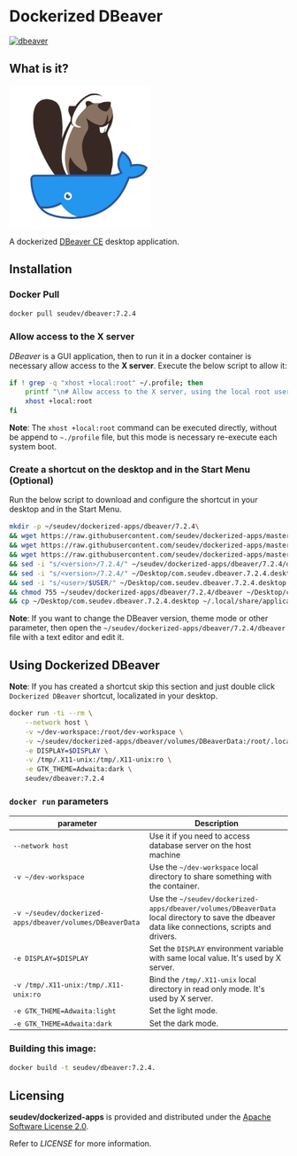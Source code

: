 # Dockerized DBeaver

[![dbeaver](http://dockeri.co/image/seudev/dbeaver)](https://hub.docker.com/r/seudev/dbeaver)

## What is it?

![dockerized-dbeaver-256px](https://raw.githubusercontent.com/seudev/dockerized-apps/master/dbeaver/dockerized-dbeaver-256px.png)

A dockerized [DBeaver CE](https://dbeaver.io/) desktop application.

## Installation

### Docker Pull

```sh
docker pull seudev/dbeaver:7.2.4
```

### Allow access to the X server

*DBeaver* is a GUI application, then to run it in a docker container is necessary allow access to the **X server**. Execute the below script to allow it:

```sh
if ! grep -q "xhost +local:root" ~/.profile; then
    printf "\n# Allow access to the X server, using the local root user\nxhost +local:root\n" >> ~/.profile
    xhost +local:root
fi
```

**Note**: The `xhost +local:root` command can be executed directly, without be append to `~./profile` file, but this mode is necessary re-execute each system boot.

### Create a shortcut on the desktop and in the Start Menu (Optional)

Run the below script to download and configure the shortcut in your desktop and in the Start Menu.

```sh
mkdir -p ~/seudev/dockerized-apps/dbeaver/7.2.4\
&& wget https://raw.githubusercontent.com/seudev/dockerized-apps/master/dbeaver/dbeaver -O ~/seudev/dockerized-apps/dbeaver/7.2.4/dbeaver \
&& wget https://raw.githubusercontent.com/seudev/dockerized-apps/master/dbeaver/dockerized-dbeaver-256px.png -O ~/seudev/dockerized-apps/dbeaver/dockerized-dbeaver-256px.png \
&& wget https://raw.githubusercontent.com/seudev/dockerized-apps/master/dbeaver/com.seudev.dbeaver.desktop -O ~/Desktop/com.seudev.dbeaver.7.2.4.desktop \
&& sed -i "s/<version>/7.2.4/" ~/seudev/dockerized-apps/dbeaver/7.2.4/dbeaver \
&& sed -i "s/<version>/7.2.4/" ~/Desktop/com.seudev.dbeaver.7.2.4.desktop \
&& sed -i "s/<user>/$USER/" ~/Desktop/com.seudev.dbeaver.7.2.4.desktop \
&& chmod 755 ~/seudev/dockerized-apps/dbeaver/7.2.4/dbeaver ~/Desktop/com.seudev.dbeaver.7.2.4.desktop \
&& cp ~/Desktop/com.seudev.dbeaver.7.2.4.desktop ~/.local/share/applications
```

**Note**: If you want to change the DBeaver version, theme mode or other parameter, then open the `~/seudev/dockerized-apps/dbeaver/7.2.4/dbeaver` file with a text editor and edit it.

## Using Dockerized DBeaver

**Note**: If you has created a shortcut skip this section and just double click `Dockerized DBeaver` shortcut, localizated in your desktop.

```sh
docker run -ti --rm \
    --network host \
    -v ~/dev-workspace:/root/dev-workspace \
    -v ~/seudev/dockerized-apps/dbeaver/volumes/DBeaverData:/root/.local/share/DBeaverData \
    -e DISPLAY=$DISPLAY \
    -v /tmp/.X11-unix:/tmp/.X11-unix:ro \
    -e GTK_THEME=Adwaita:dark \
    seudev/dbeaver:7.2.4
```

### `docker run` parameters

| **parameter**                                             | **Description**                                                                                                                                |
| --------------------------------------------------------- | ---------------------------------------------------------------------------------------------------------------------------------------------- |
| `--network host`                                          | Use it if you need to access database server on the host machine                                                                               |
| `-v ~/dev-workspace`                                      | Use the `~/dev-workspace` local directory to share something with the container.                                                               |
| `-v ~/seudev/dockerized-apps/dbeaver/volumes/DBeaverData` | Use the `~/seudev/dockerized-apps/dbeaver/volumes/DBeaverData` local directory to save the dbeaver data like connections, scripts and drivers. |
| `-e DISPLAY=$DISPLAY`                                     | Set the `DISPLAY` environment variable with same local value. It's used by X server.                                                           |
| `-v /tmp/.X11-unix:/tmp/.X11-unix:ro`                     | Bind the `/tmp/.X11-unix` local directory in read only mode. It's used by X server.                                                            |
| `-e GTK_THEME=Adwaita:light`                              | Set the light mode.                                                                                                                            |
| `-e GTK_THEME=Adwaita:dark`                               | Set the dark mode.                                                                                                                             |

### Building this image:

```sh
docker build -t seudev/dbeaver:7.2.4.
```

## Licensing

**seudev/dockerized-apps** is provided and distributed under the [Apache Software License 2.0](http://www.apache.org/licenses/LICENSE-2.0).

Refer to *LICENSE* for more information.

